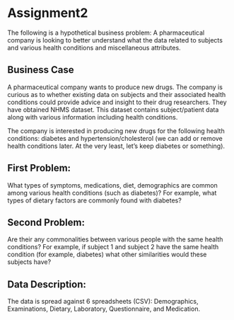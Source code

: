 # Assignment2
The following is a hypothetical business problem: A pharmaceutical company is looking to better understand what the data related to subjects and various health conditions and miscellaneous attributes.

## Business Case

A pharmaceutical company wants to produce new drugs.  The company is curious as to whether existing data on subjects and their associated health conditions could provide advice and insight to their drug researchers.  They have obtained NHMS dataset.  This dataset contains subject/patient data along with various information including health conditions.  

The company is interested in producing new drugs for the following health conditions: diabetes and hypertension/cholesterol (we can add or remove health conditions later.  At the very least, let’s keep diabetes or something). 


## First Problem: 
What types of symptoms, medications, diet, demographics are common among various health conditions (such as diabetes)?  For example, what types of dietary factors are  commonly found with diabetes?        

## Second Problem: 
Are their any commonalities between various people with the same health conditions?  For example, if subject 1 and subject 2 have the same health condition (for example, diabetes) what other similarities would these subjects have?  

## Data Description:

The data is spread against 6 spreadsheets (CSV): Demographics, Examinations, Dietary, Laboratory, Questionnaire, and Medication. 
